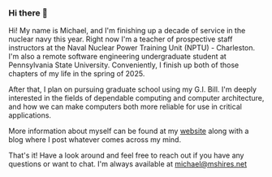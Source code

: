 ### Hi there 👋

Hi! My name is Michael, and I'm finishing up a decade of service in the nuclear navy this year. Right now I'm a teacher of prospective staff instructors at the Naval Nuclear Power Training Unit (NPTU) - Charleston. I'm also a remote software engineering undergraduate student at Pennsylvania State University. Conveniently, I finish up both of those chapters of my life in the spring of 2025.

After that, I plan on pursuing graduate school using my G.I. Bill. I'm deeply interested in the fields of dependable computing and computer architecture, and how we can make computers both more reliable for use in critical applications.

More information about myself can be found at my [website](https://www.mshires.net) along with a blog where I post whatever comes across my mind.

That's it! Have a look around and feel free to reach out if you have any questions or want to chat. I'm always available at michael@mshires.net
<!--
**MichaelShires/MichaelShires** is a ✨ _special_ ✨ repository because its `README.md` (this file) appears on your GitHub profile.

Here are some ideas to get you started:

- 🔭 I’m currently working on ...
- 🌱 I’m currently learning ...
- 👯 I’m looking to collaborate on ...
- 🤔 I’m looking for help with ...
- 💬 Ask me about ...
- 📫 How to reach me: ...
- 😄 Pronouns: ...
- ⚡ Fun fact: ...
-->
